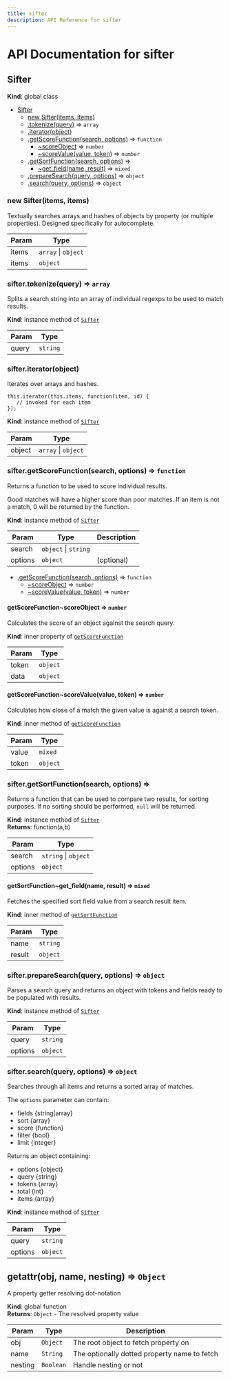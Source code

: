 ```yaml
---
title: sifter
description: API Reference for sifter
---
```

# API Documentation for sifter
<a name="Sifter"></a>

## Sifter
**Kind**: global class  

* [Sifter](#Sifter)
    * [new Sifter(items, items)](#new_Sifter_new)
    * [.tokenize(query)](#Sifter+tokenize) ⇒ <code>array</code>
    * [.iterator(object)](#Sifter+iterator)
    * [.getScoreFunction(search, options)](#Sifter+getScoreFunction) ⇒ <code>function</code>
        * [~scoreObject](#Sifter+getScoreFunction..scoreObject) ⇒ <code>number</code>
        * [~scoreValue(value, token)](#Sifter+getScoreFunction..scoreValue) ⇒ <code>number</code>
    * [.getSortFunction(search, options)](#Sifter+getSortFunction) ⇒
        * [~get_field(name, result)](#Sifter+getSortFunction..get_field) ⇒ <code>mixed</code>
    * [.prepareSearch(query, options)](#Sifter+prepareSearch) ⇒ <code>object</code>
    * [.search(query, options)](#Sifter+search) ⇒ <code>object</code>

<a name="new_Sifter_new"></a>

### new Sifter(items, items)
Textually searches arrays and hashes of objectsby property (or multiple properties). Designedspecifically for autocomplete.


| Param | Type |
| --- | --- |
| items | <code>array</code> \| <code>object</code> | 
| items | <code>object</code> | 

<a name="Sifter+tokenize"></a>

### sifter.tokenize(query) ⇒ <code>array</code>
Splits a search string into an array of individualregexps to be used to match results.

**Kind**: instance method of [<code>Sifter</code>](#Sifter)  

| Param | Type |
| --- | --- |
| query | <code>string</code> | 

<a name="Sifter+iterator"></a>

### sifter.iterator(object)
Iterates over arrays and hashes.```this.iterator(this.items, function(item, id) {   // invoked for each item});```

**Kind**: instance method of [<code>Sifter</code>](#Sifter)  

| Param | Type |
| --- | --- |
| object | <code>array</code> \| <code>object</code> | 

<a name="Sifter+getScoreFunction"></a>

### sifter.getScoreFunction(search, options) ⇒ <code>function</code>
Returns a function to be used to score individual results.Good matches will have a higher score than poor matches.If an item is not a match, 0 will be returned by the function.

**Kind**: instance method of [<code>Sifter</code>](#Sifter)  

| Param | Type | Description |
| --- | --- | --- |
| search | <code>object</code> \| <code>string</code> |  |
| options | <code>object</code> | (optional) |


* [.getScoreFunction(search, options)](#Sifter+getScoreFunction) ⇒ <code>function</code>
    * [~scoreObject](#Sifter+getScoreFunction..scoreObject) ⇒ <code>number</code>
    * [~scoreValue(value, token)](#Sifter+getScoreFunction..scoreValue) ⇒ <code>number</code>

<a name="Sifter+getScoreFunction..scoreObject"></a>

#### getScoreFunction~scoreObject ⇒ <code>number</code>
Calculates the score of an objectagainst the search query.

**Kind**: inner property of [<code>getScoreFunction</code>](#Sifter+getScoreFunction)  

| Param | Type |
| --- | --- |
| token | <code>object</code> | 
| data | <code>object</code> | 

<a name="Sifter+getScoreFunction..scoreValue"></a>

#### getScoreFunction~scoreValue(value, token) ⇒ <code>number</code>
Calculates how close of a match thegiven value is against a search token.

**Kind**: inner method of [<code>getScoreFunction</code>](#Sifter+getScoreFunction)  

| Param | Type |
| --- | --- |
| value | <code>mixed</code> | 
| token | <code>object</code> | 

<a name="Sifter+getSortFunction"></a>

### sifter.getSortFunction(search, options) ⇒
Returns a function that can be used to compare tworesults, for sorting purposes. If no sorting shouldbe performed, `null` will be returned.

**Kind**: instance method of [<code>Sifter</code>](#Sifter)  
**Returns**: function(a,b)  

| Param | Type |
| --- | --- |
| search | <code>string</code> \| <code>object</code> | 
| options | <code>object</code> | 

<a name="Sifter+getSortFunction..get_field"></a>

#### getSortFunction~get\_field(name, result) ⇒ <code>mixed</code>
Fetches the specified sort field valuefrom a search result item.

**Kind**: inner method of [<code>getSortFunction</code>](#Sifter+getSortFunction)  

| Param | Type |
| --- | --- |
| name | <code>string</code> | 
| result | <code>object</code> | 

<a name="Sifter+prepareSearch"></a>

### sifter.prepareSearch(query, options) ⇒ <code>object</code>
Parses a search query and returns an objectwith tokens and fields ready to be populatedwith results.

**Kind**: instance method of [<code>Sifter</code>](#Sifter)  

| Param | Type |
| --- | --- |
| query | <code>string</code> | 
| options | <code>object</code> | 

<a name="Sifter+search"></a>

### sifter.search(query, options) ⇒ <code>object</code>
Searches through all items and returns a sorted array of matches.The `options` parameter can contain:  - fields {string|array}  - sort {array}  - score {function}  - filter {bool}  - limit {integer}Returns an object containing:  - options {object}  - query {string}  - tokens {array}  - total {int}  - items {array}

**Kind**: instance method of [<code>Sifter</code>](#Sifter)  

| Param | Type |
| --- | --- |
| query | <code>string</code> | 
| options | <code>object</code> | 

<a name="getattr"></a>

## getattr(obj, name, nesting) ⇒ <code>Object</code>
A property getter resolving dot-notation

**Kind**: global function  
**Returns**: <code>Object</code> - The resolved property value  

| Param | Type | Description |
| --- | --- | --- |
| obj | <code>Object</code> | The root object to fetch property on |
| name | <code>String</code> | The optionally dotted property name to fetch |
| nesting | <code>Boolean</code> | Handle nesting or not |

